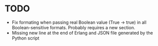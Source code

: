 TODO
====

- Fix formating when passing real Boolean value (True -> true) in all
  Boolean-sensitive formats. Probably requires a new section.
- Missing new line at the end of Erlang and JSON file generated by the Python
  script

